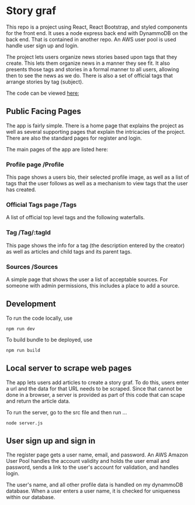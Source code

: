 # Story graf

This repo is a project using React, React Bootstrap, and styled components for the front end. It uses a node express back end with DynammoDB on the back end. That is contained in another repo. An AWS user pool is used handle user sign up and login.

The project lets users organize news stories based upon tags that they create. This lets them organize news in a manner they see fit. It also presents those tags and stories in a formal manner to all users, allowing then to see the news as we do. There is also a set of official tags that arrange stories by tag (subject).

The code can be viewed <a href="https://storygraf-react.s3-website.us-east-2.amazonaws.com/">here</a>;

## Public Facing Pages

The app is fairly simple. There is a home page that explains the project as well as several supporting pages that explain the intricacies of the project. There are also the standard pages for register and login.

The main pages of the app are listed here:

### Profile page /Profile

This page shows a users bio, their selected profile image, as well as a list of tags that the user follows as well as a mechanism to view tags that the user has created.

### Official Tags page /Tags

A list of official top level tags and the following waterfalls.

### Tag /Tag/:tagId

This page shows the info for a tag (the description entered by the creator) as well as articles and child tags and its parent tags.

### Sources /Sources

A simple page that shows the user a list of acceptable sources. For someone with admin permissions, this includes a place to add a source.

## Development

To run the code locally, use

`npm run dev`

To build bundle to be deployed, use

`npm run build`

## Local server to scrape web pages

The app lets users add articles to create a story graf. To do this, users enter a url and the data for that URL needs to be scraped. Since that cannot be done in a browser, a server is provided as part of this code that can scape and return the article data.

To run the server, go to the src file and then run ...

`node server.js`

## User sign up and sign in

The register page gets a user name, email, and password. An AWS Amazon User Pool handles the account validity and holds the user email and password, sends a link to the user's account for validation, and handles login.

The user's name, and all other profile data is handled on my dynammoDB database. When a user enters a user name, it is checked for uniqueness within our database.
